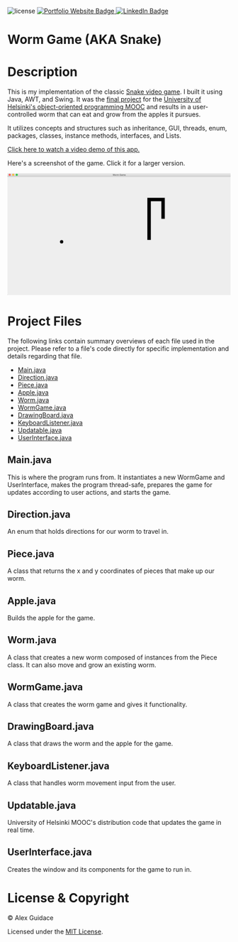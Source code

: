 ![license](https://img.shields.io/badge/license-MIT-brightgreen?style=flat-square)
<a href="https://alexguidace.github.io/">
    <img alt="Portfolio Website Badge" src="https://img.shields.io/badge/Portfolio-alexguidace.github.io-brightgreen?style=flat-square">
</a>
<a href="https://www.linkedin.com/in/alexguidace">
    <img alt="LinkedIn Badge" src="https://img.shields.io/badge/LinkedIn-Alex_Guidace-brightgreen?logo=linkedin&logoColor=blue&style=flat-square">
</a>

# **Worm Game (AKA Snake)**

# Description
This is my implementation of the classic [Snake video game](https://www.youtube.com/watch?v=DekS8Pgb1qc). I built it using Java, AWT, and Swing. It was the [final project](https://materiaalit.github.io/2013-oo-programming/part2/week-12/#e49) for the [University of Helsinki's object-oriented programming MOOC](http://moocfi.github.io/courses/2013/programming-part-1/) and results in a user- controlled worm that can eat and grow from the apples it pursues.

It utilizes concepts and structures such as inheritance, GUI, threads, enum, packages, classes, instance methods, interfaces, and Lists.

[Click here to watch a video demo of this app.](https://www.youtube.com/watch?v=jnsBAmoliUo)

Here's a screenshot of the game. Click it for a larger version.

<img src="images/Worm_Game.png">

#

# Project Files
The following links contain summary overviews of each file used in the project. Please refer to a file's code directly for specific implementation and details regarding that file.

* [Main.java](#Main.java)
* [Direction.java](#Direction.java)
* [Piece.java](#Piece.java)
* [Apple.java](#Apple.java)
* [Worm.java](#Worm.java)
* [WormGame.java](#WormGame.java)
* [DrawingBoard.java](#DrawingBoard.java)
* [KeyboardListener.java](#KeyboardListener.java)
* [Updatable.java](#Updatable.java)
* [UserInterface.java](#UserInterface.java)

## Main.java
This is where the program runs from. It instantiates a new WormGame and UserInterface, makes the program thread-safe, prepares the game for updates according to user actions, and starts the game.

## Direction.java
An enum that holds directions for our worm to travel in.

## Piece.java
A class that returns the x and y coordinates of pieces that make up our worm.

## Apple.java
Builds the apple for the game.

## Worm.java
A class that creates a new worm composed of instances from the Piece class. It can also move and grow an existing worm.

## WormGame.java
A class that creates the worm game and gives it functionality.

## DrawingBoard.java
A class that draws the worm and the apple for the game.

## KeyboardListener.java
A class that handles worm movement input from the user.

## Updatable.java
University of Helsinki MOOC's distribution code that updates the game in real time.

## UserInterface.java
Creates the window and its components for the game to run in.

# License & Copyright
© Alex Guidace

Licensed under the [MIT License](License).
